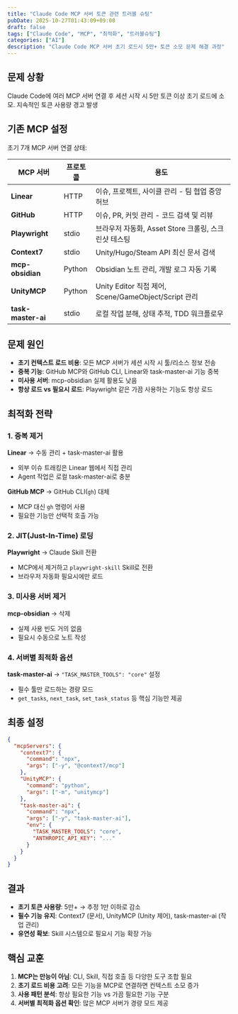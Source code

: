 ```yaml
---
title: "Claude Code MCP 서버 토큰 관련 트러블 슈팅"
pubDate: 2025-10-27T01:43:09+09:00
draft: false
tags: ["Claude Code", "MCP", "최적화", "트러블슈팅"]
categories: ["AI"]
description: "Claude Code MCP 서버 초기 로드시 5만+ 토큰 소모 문제 해결 과정"
---
```


## 문제 상황

Claude Code에 여러 MCP 서버 연결 후 세션 시작 시 5만 토큰 이상 초기 로드에 소모. 지속적인 토큰 사용량 경고 발생

## 기존 MCP 설정

초기 7개 MCP 서버 연결 상태:

| MCP 서버 | 프로토콜 | 용도 |
|---------|---------|------|
| **Linear** | HTTP | 이슈, 프로젝트, 사이클 관리 - 팀 협업 중앙 허브 |
| **GitHub** | HTTP | 이슈, PR, 커밋 관리 - 코드 검색 및 리뷰 |
| **Playwright** | stdio | 브라우저 자동화, Asset Store 크롤링, 스크린샷 테스팅 |
| **Context7** | stdio | Unity/Hugo/Steam API 최신 문서 검색 |
| **mcp-obsidian** | Python | Obsidian 노트 관리, 개발 로그 자동 기록 |
| **UnityMCP** | Python | Unity Editor 직접 제어, Scene/GameObject/Script 관리 |
| **task-master-ai** | stdio | 로컬 작업 분해, 상태 추적, TDD 워크플로우 |

## 문제 원인

- **초기 컨텍스트 로드 비용**: 모든 MCP 서버가 세션 시작 시 툴/리소스 정보 전송
- **중복 기능**: GitHub MCP와 GitHub CLI, Linear와 task-master-ai 기능 중복
- **미사용 서버**: mcp-obsidian 실제 활용도 낮음
- **항상 로드 vs 필요시 로드**: Playwright 같은 가끔 사용하는 기능도 항상 로드

## 최적화 전략

### 1. 중복 제거

**Linear** → 수동 관리 + task-master-ai 활용
- 외부 이슈 트래킹은 Linear 웹에서 직접 관리
- Agent 작업은 로컬 task-master-ai로 충분

**GitHub MCP** → GitHub CLI(`gh`) 대체
- MCP 대신 `gh` 명령어 사용
- 필요한 기능만 선택적 호출 가능

### 2. JIT(Just-In-Time) 로딩

**Playwright** → Claude Skill 전환
- MCP에서 제거하고 `playwright-skill` Skill로 전환
- 브라우저 자동화 필요시에만 로드

### 3. 미사용 서버 제거

**mcp-obsidian** → 삭제
- 실제 사용 빈도 거의 없음
- 필요시 수동으로 노트 작성

### 4. 서버별 최적화 옵션

**task-master-ai** → `"TASK_MASTER_TOOLS": "core"` 설정
- 필수 툴만 로드하는 경량 모드
- `get_tasks`, `next_task`, `set_task_status` 등 핵심 기능만 제공

## 최종 설정

```json
{
  "mcpServers": {
    "context7": {
      "command": "npx",
      "args": ["-y", "@context7/mcp"]
    },
    "UnityMCP": {
      "command": "python",
      "args": ["-m", "unitymcp"]
    },
    "task-master-ai": {
      "command": "npx",
      "args": ["-y", "task-master-ai"],
      "env": {
        "TASK_MASTER_TOOLS": "core",
        "ANTHROPIC_API_KEY": "..."
      }
    }
  }
}
```

## 결과

- **초기 토큰 사용량**: 5만+ → 추정 1만 이하로 감소
- **필수 기능 유지**: Context7 (문서), UnityMCP (Unity 제어), task-master-ai (작업 관리)
- **유연성 확보**: Skill 시스템으로 필요시 기능 확장 가능

## 핵심 교훈

1. **MCP는 만능이 아님**: CLI, Skill, 직접 호출 등 다양한 도구 조합 필요
2. **초기 로드 비용 고려**: 모든 기능을 MCP로 연결하면 컨텍스트 소모 증가
3. **사용 패턴 분석**: 항상 필요한 기능 vs 가끔 필요한 기능 구분
4. **서버별 최적화 옵션 확인**: 많은 MCP 서버가 경량 모드 제공
